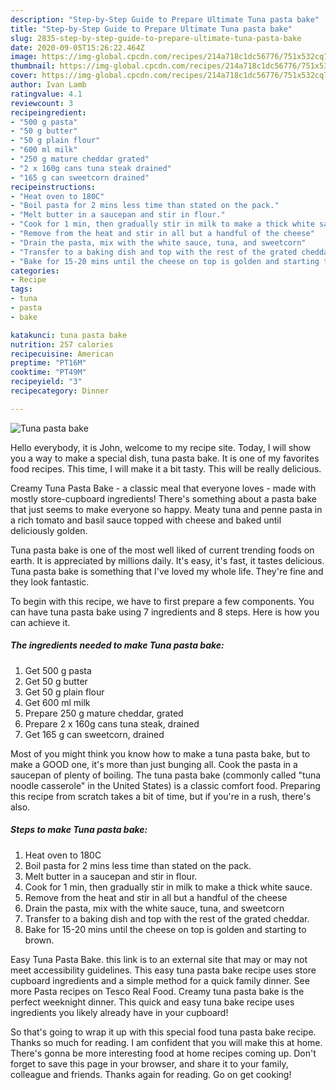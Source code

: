 ```yaml
---
description: "Step-by-Step Guide to Prepare Ultimate Tuna pasta bake"
title: "Step-by-Step Guide to Prepare Ultimate Tuna pasta bake"
slug: 2835-step-by-step-guide-to-prepare-ultimate-tuna-pasta-bake
date: 2020-09-05T15:26:22.464Z
image: https://img-global.cpcdn.com/recipes/214a718c1dc56776/751x532cq70/tuna-pasta-bake-recipe-main-photo.jpg
thumbnail: https://img-global.cpcdn.com/recipes/214a718c1dc56776/751x532cq70/tuna-pasta-bake-recipe-main-photo.jpg
cover: https://img-global.cpcdn.com/recipes/214a718c1dc56776/751x532cq70/tuna-pasta-bake-recipe-main-photo.jpg
author: Ivan Lamb
ratingvalue: 4.1
reviewcount: 3
recipeingredient:
- "500 g pasta"
- "50 g butter"
- "50 g plain flour"
- "600 ml milk"
- "250 g mature cheddar grated"
- "2 x 160g cans tuna steak drained"
- "165 g can sweetcorn drained"
recipeinstructions:
- "Heat oven to 180C"
- "Boil pasta for 2 mins less time than stated on the pack."
- "Melt butter in a saucepan and stir in flour."
- "Cook for 1 min, then gradually stir in milk to make a thick white sauce."
- "Remove from the heat and stir in all but a handful of the cheese"
- "Drain the pasta, mix with the white sauce, tuna, and sweetcorn"
- "Transfer to a baking dish and top with the rest of the grated cheddar."
- "Bake for 15-20 mins until the cheese on top is golden and starting to brown."
categories:
- Recipe
tags:
- tuna
- pasta
- bake

katakunci: tuna pasta bake 
nutrition: 257 calories
recipecuisine: American
preptime: "PT16M"
cooktime: "PT49M"
recipeyield: "3"
recipecategory: Dinner

---
```



![Tuna pasta bake](https://img-global.cpcdn.com/recipes/214a718c1dc56776/751x532cq70/tuna-pasta-bake-recipe-main-photo.jpg)

Hello everybody, it is John, welcome to my recipe site. Today, I will show you a way to make a special dish, tuna pasta bake. It is one of my favorites food recipes. This time, I will make it a bit tasty. This will be really delicious.

Creamy Tuna Pasta Bake - a classic meal that everyone loves - made with mostly store-cupboard ingredients! There&#39;s something about a pasta bake that just seems to make everyone so happy. Meaty tuna and penne pasta in a rich tomato and basil sauce topped with cheese and baked until deliciously golden.

Tuna pasta bake is one of the most well liked of current trending foods on earth. It is appreciated by millions daily. It's easy, it's fast, it tastes delicious. Tuna pasta bake is something that I've loved my whole life. They're fine and they look fantastic.


To begin with this recipe, we have to first prepare a few components. You can have tuna pasta bake using 7 ingredients and 8 steps. Here is how you can achieve it.

<!--inarticleads1-->

##### The ingredients needed to make Tuna pasta bake:

1. Get 500 g pasta
1. Get 50 g butter
1. Get 50 g plain flour
1. Get 600 ml milk
1. Prepare 250 g mature cheddar, grated
1. Prepare 2 x 160g cans tuna steak, drained
1. Get 165 g can sweetcorn, drained


Most of you might think you know how to make a tuna pasta bake, but to make a GOOD one, it&#39;s more than just bunging all. Cook the pasta in a saucepan of plenty of boiling. The tuna pasta bake (commonly called &#34;tuna noodle casserole&#34; in the United States) is a classic comfort food. Preparing this recipe from scratch takes a bit of time, but if you&#39;re in a rush, there&#39;s also. 

<!--inarticleads2-->

##### Steps to make Tuna pasta bake:

1. Heat oven to 180C
1. Boil pasta for 2 mins less time than stated on the pack.
1. Melt butter in a saucepan and stir in flour.
1. Cook for 1 min, then gradually stir in milk to make a thick white sauce.
1. Remove from the heat and stir in all but a handful of the cheese
1. Drain the pasta, mix with the white sauce, tuna, and sweetcorn
1. Transfer to a baking dish and top with the rest of the grated cheddar.
1. Bake for 15-20 mins until the cheese on top is golden and starting to brown.


Easy Tuna Pasta Bake. this link is to an external site that may or may not meet accessibility guidelines. This easy tuna pasta bake recipe uses store cupboard ingredients and a simple method for a quick family dinner. See more Pasta recipes on Tesco Real Food. Creamy tuna pasta bake is the perfect weeknight dinner. This quick and easy tuna bake recipe uses ingredients you likely already have in your cupboard! 

So that's going to wrap it up with this special food tuna pasta bake recipe. Thanks so much for reading. I am confident that you will make this at home. There's gonna be more interesting food at home recipes coming up. Don't forget to save this page in your browser, and share it to your family, colleague and friends. Thanks again for reading. Go on get cooking!
